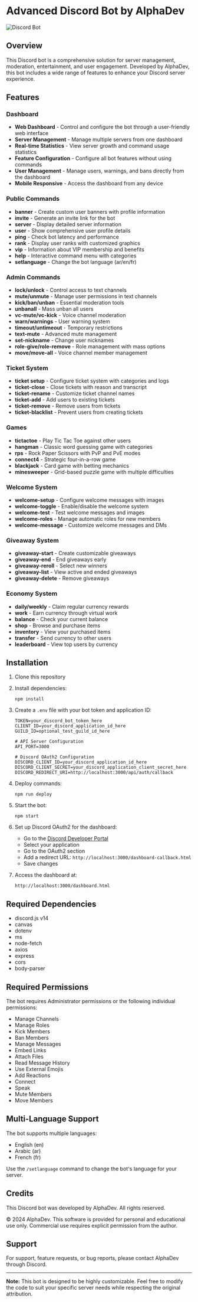 # Advanced Discord Bot by AlphaDev

![Discord Bot](https://i.imgur.com/XYZ123.png)

## Overview
This Discord bot is a comprehensive solution for server management, moderation, entertainment, and user engagement. Developed by AlphaDev, this bot includes a wide range of features to enhance your Discord server experience.

## Features

### Dashboard
- **Web Dashboard** - Control and configure the bot through a user-friendly web interface
- **Server Management** - Manage multiple servers from one dashboard
- **Real-time Statistics** - View server growth and command usage statistics
- **Feature Configuration** - Configure all bot features without using commands
- **User Management** - Manage users, warnings, and bans directly from the dashboard
- **Mobile Responsive** - Access the dashboard from any device

### Public Commands
- **banner** - Create custom user banners with profile information
- **invite** - Generate an invite link for the bot
- **server** - Display detailed server information
- **user** - Show comprehensive user profile details
- **ping** - Check bot latency and performance
- **rank** - Display user ranks with customized graphics
- **vip** - Information about VIP membership and benefits
- **help** - Interactive command menu with categories
- **setlanguage** - Change the bot language (ar/en/fr)

### Admin Commands
- **lock/unlock** - Control access to text channels
- **mute/unmute** - Manage user permissions in text channels
- **kick/ban/unban** - Essential moderation tools
- **unbanall** - Mass unban all users
- **vc-mute/vc-kick** - Voice channel moderation
- **warn/warnings** - User warning system
- **timeout/untimeout** - Temporary restrictions
- **text-mute** - Advanced mute management
- **set-nickname** - Change user nicknames
- **role-give/role-remove** - Role management with mass options
- **move/move-all** - Voice channel member management

### Ticket System
- **ticket setup** - Configure ticket system with categories and logs
- **ticket-close** - Close tickets with reason and transcript
- **ticket-rename** - Customize ticket channel names
- **ticket-add** - Add users to existing tickets
- **ticket-remove** - Remove users from tickets
- **ticket-blacklist** - Prevent users from creating tickets

### Games
- **tictactoe** - Play Tic Tac Toe against other users
- **hangman** - Classic word guessing game with categories
- **rps** - Rock Paper Scissors with PvP and PvE modes
- **connect4** - Strategic four-in-a-row game
- **blackjack** - Card game with betting mechanics
- **minesweeper** - Grid-based puzzle game with multiple difficulties

### Welcome System
- **welcome-setup** - Configure welcome messages with images
- **welcome-toggle** - Enable/disable the welcome system
- **welcome-test** - Test welcome messages and images
- **welcome-roles** - Manage automatic roles for new members
- **welcome-message** - Customize welcome messages and DMs

### Giveaway System
- **giveaway-start** - Create customizable giveaways
- **giveaway-end** - End giveaways early
- **giveaway-reroll** - Select new winners
- **giveaway-list** - View active and ended giveaways
- **giveaway-delete** - Remove giveaways

### Economy System
- **daily/weekly** - Claim regular currency rewards
- **work** - Earn currency through virtual work
- **balance** - Check your current balance
- **shop** - Browse and purchase items
- **inventory** - View your purchased items
- **transfer** - Send currency to other users
- **leaderboard** - View top users by currency

## Installation

1. Clone this repository
2. Install dependencies:
   ```
   npm install
   ```
3. Create a `.env` file with your bot token and application ID:
   ```
   TOKEN=your_discord_bot_token_here
   CLIENT_ID=your_discord_application_id_here
   GUILD_ID=optional_test_guild_id_here
   
   # API Server Configuration
   API_PORT=3000
   
   # Discord OAuth2 Configuration
   DISCORD_CLIENT_ID=your_discord_application_id_here
   DISCORD_CLIENT_SECRET=your_discord_application_client_secret_here
   DISCORD_REDIRECT_URI=http://localhost:3000/api/auth/callback
   ```
4. Deploy commands:
   ```
   npm run deploy
   ```
5. Start the bot:
   ```
   npm start
   ```
6. Set up Discord OAuth2 for the dashboard:
   - Go to the [Discord Developer Portal](https://discord.com/developers/applications)
   - Select your application
   - Go to the OAuth2 section
   - Add a redirect URL: `http://localhost:3000/dashboard-callback.html`
   - Save changes

7. Access the dashboard at:
   ```
   http://localhost:3000/dashboard.html
   ```

## Required Dependencies
- discord.js v14
- canvas
- dotenv
- ms
- node-fetch
- axios
- express
- cors
- body-parser

## Required Permissions
The bot requires Administrator permissions or the following individual permissions:
- Manage Channels
- Manage Roles
- Kick Members
- Ban Members
- Manage Messages
- Embed Links
- Attach Files
- Read Message History
- Use External Emojis
- Add Reactions
- Connect
- Speak
- Mute Members
- Move Members

## Multi-Language Support
The bot supports multiple languages:
- English (en)
- Arabic (ar)
- French (fr)

Use the `/setlanguage` command to change the bot's language for your server.

## Credits
This Discord bot was developed by AlphaDev. All rights reserved.

© 2024 AlphaDev. This software is provided for personal and educational use only. Commercial use requires explicit permission from the author.

## Support
For support, feature requests, or bug reports, please contact AlphaDev through Discord.

---

**Note:** This bot is designed to be highly customizable. Feel free to modify the code to suit your specific server needs while respecting the original attribution.
